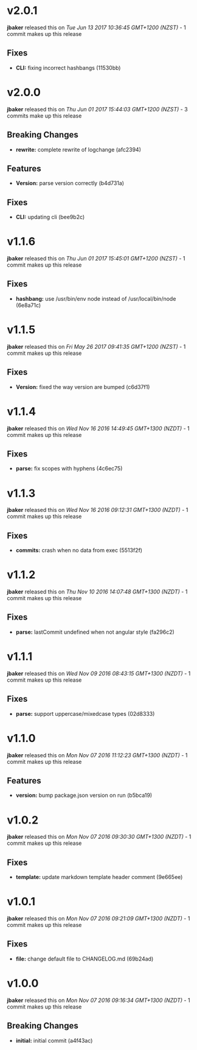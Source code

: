 <!---
<div data-major="2" data-minor="0" data-patch="1" data-commit="11530bb" class="release-body commit">
-->

# v2.0.1
**jbaker** released this on *Tue Jun 13 2017 10:36:45 GMT+1200 (NZST)* - 1 commit makes up this release

## Fixes
* **CLI:** fixing incorrect hashbangs (11530bb)



<!---
<div data-major="2" data-minor="0" data-patch="0" data-commit="afc2394" class="release-body commit">
-->

# v2.0.0
**jbaker** released this on *Thu Jun 01 2017 15:44:03 GMT+1200 (NZST)* - 3 commits make up this release

## Breaking Changes
* **rewrite:** complete rewrite of logchange (afc2394)


## Features
* **Version:** parse version correctly (b4d731a)


## Fixes
* **CLI:** updating cli (bee9b2c)


<!---
<div data-major="1" data-minor="1" data-patch="6" data-commit="6e8a71c" class="release-body commit">
-->

# v1.1.6
**jbaker** released this on *Thu Jun 01 2017 15:45:01 GMT+1200 (NZST)* - 1 commit makes up this release

## Fixes
* **hashbang:** use /usr/bin/env node instead of /usr/local/bin/node (6e8a71c)


<!---
<div data-major="1" data-minor="1" data-patch="5" data-commit="c6d37f1" class="release-body commit">
-->

# v1.1.5
**jbaker** released this on *Fri May 26 2017 09:41:35 GMT+1200 (NZST)* - 1 commit makes up this release

## Fixes
* **Version:** fixed the way version are bumped (c6d37f1)



<!---
<div data-major="1" data-minor="1" data-patch="4" data-commit="4c6ec75" class="release-body commit">
-->

# v1.1.4
**jbaker** released this on *Wed Nov 16 2016 14:49:45 GMT+1300 (NZDT)* - 1 commit makes up this release

## Fixes
* **parse:** fix scopes with hyphens (4c6ec75)



<!---
<div data-major="1" data-minor="1" data-patch="3" data-commit="5513f2f" class="release-body commit">
-->

# v1.1.3
**jbaker** released this on *Wed Nov 16 2016 09:12:31 GMT+1300 (NZDT)* - 1 commit makes up this release

## Fixes
* **commits:** crash when no data from exec (5513f2f)



<!---
<div data-major="1" data-minor="1" data-patch="2" data-commit="fa296c2" class="release-body commit">
-->

# v1.1.2
**jbaker** released this on *Thu Nov 10 2016 14:07:48 GMT+1300 (NZDT)* - 1 commit makes up this release

## Fixes
* **parse:** lastCommit undefined when not angular style (fa296c2)



<!---
<div data-major="1" data-minor="1" data-patch="1" data-commit="02d8333" class="release-body commit">
-->

# v1.1.1
**jbaker** released this on *Wed Nov 09 2016 08:43:15 GMT+1300 (NZDT)* - 1 commit makes up this release

## Fixes
* **parse:** support uppercase/mixedcase types (02d8333)



<!---
<div data-major="1" data-minor="1" data-patch="0" data-commit="b5bca19" class="release-body commit">
-->

# v1.1.0
**jbaker** released this on *Mon Nov 07 2016 11:12:23 GMT+1300 (NZDT)* - 1 commit makes up this release

## Features
* **version:** bump package.json version on run (b5bca19)



<!---
<div data-major="1" data-minor="0" data-patch="2" data-commit="9e665ee" class="release-body commit">
-->

# v1.0.2
**jbaker** released this on *Mon Nov 07 2016 09:30:30 GMT+1300 (NZDT)* - 1 commit makes up this release

## Fixes
* **template:** update markdown template header comment (9e665ee)



<!---
<div data-major="1" data-minor="0" data-patch="1" data-commit="69b24ad" class="release-body commit">
-->

# v1.0.1
**jbaker** released this on *Mon Nov 07 2016 09:21:09 GMT+1300 (NZDT)* - 1 commit makes up this release

## Fixes
* **file:** change default file to CHANGELOG.md (69b24ad)



<!---
<div data-major="1" data-minor="0" data-patch="0" data-commit="a4f43ac" class="release-body commit">
-->

# v1.0.0
**jbaker** released this on *Mon Nov 07 2016 09:16:34 GMT+1300 (NZDT)* - 1 commit makes up this release

## Breaking Changes
* **initial:** initial commit (a4f43ac)


